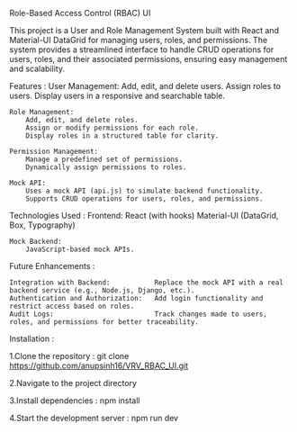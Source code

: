 Role-Based Access Control (RBAC) UI

This project is a User and Role Management System built with React and Material-UI DataGrid for managing users, roles, and permissions. The system provides a streamlined interface to handle CRUD operations for users, roles, and their associated permissions, ensuring easy management and scalability.

Features :
    User Management:
        Add, edit, and delete users.
        Assign roles to users.
        Display users in a responsive and searchable table.

    Role Management:
        Add, edit, and delete roles.
        Assign or modify permissions for each role.
        Display roles in a structured table for clarity.

    Permission Management:
        Manage a predefined set of permissions.
        Dynamically assign permissions to roles.

    Mock API:
        Uses a mock API (api.js) to simulate backend functionality.
        Supports CRUD operations for users, roles, and permissions.

Technologies Used :
    Frontend:
        React (with hooks)
        Material-UI (DataGrid, Box, Typography)

    Mock Backend:
        JavaScript-based mock APIs.

    
Future Enhancements :

    Integration with Backend:           Replace the mock API with a real backend service (e.g., Node.js, Django, etc.).
    Authentication and Authorization:   Add login functionality and restrict access based on roles.
    Audit Logs:                         Track changes made to users, roles, and permissions for better traceability.

Installation : 

1.Clone the repository : 
    git clone https://github.com/anupsinh16/VRV_RBAC_UI.git

2.Navigate to the project directory 

3.Install dependencies : 
    npm install

4.Start the development server : 
    npm run dev



